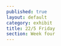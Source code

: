 ```yaml
---
published: true
layout: default
category: exhibit
title: 22/5 Friday
section: Week four
---
```


<img src="">
<br><br>
<br><br>
<br><br>
<br><br>
<br><br>
<img src="">
<br><br>
<br><br>
<br><br>
<br><br>
<br><br>
<img src="">
<br><br>
<br><br>
<br><br>
<br><br>
<br><br>
<img src="">
<br><br>
<br><br>
<br><br>
<br><br>
<br><br>
<img src="">
<br><br>
<br><br>
<br><br>
<br><br>
<br><br>
<img src="">
<br><br>
<br><br>
<br><br>
<br><br>
<br><br>
<img src="">
<br><br>
<br><br>
<br><br>
<br><br>
<br><br>
<img src="">
<br><br>
<br><br>
<br><br>
<br><br>
<br><br>
<img src="">
<br><br>
<br><br>
<br><br>
<br><br>
<br><br>
<img src="">
<br><br>
<br><br>
<br><br>
<br><br>
<br><br>

